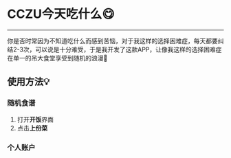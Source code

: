 # **CCZU今天吃什么😋**

---

你是否时常因为不知道吃什么而感到苦恼，对于我这样的选择困难症，每天都要纠结2-3次，可以说是十分难受，于是我开发了这款APP，让像我这样的选择困难症在单一的吊大食堂享受到随机的浪漫🥰

## **使用方法💡**

### 随机食谱

 1. 打开**开饭**界面
 2. 点击**上份菜**

### 个人账户
